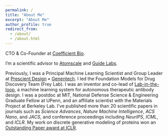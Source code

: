 ```yaml
---
permalink: /
title: "About Me"
excerpt: "About Me"
author_profile: true
redirect_from: 
  - /about/
  - /about.html
---
```


CTO & Co-Founder at [Coefficient Bio](https://coefficientbio.com/).

I’m a scientific advisor to [Atomscale](https://www.atomscale.ai/) and [Guide Labs](https://www.guidelabs.ai/).

Previously, I was a Principal Machine Learning Scientist and Group Leader at [Prescient Design](https://www.gene.com/scientists/our-scientists/prescient-design) • [Genentech](https://www.gene.com/scientists/our-scientists/nathan-frey). I led the Foundation Models for Drug Discovery Team (Frey Lab). I was an inventor and co-lead of [Lab-in-the-loop](https://www.biorxiv.org/content/10.1101/2025.02.19.639050v1.abstract), a machine learning system for autonomous therapeutic antibody design. I was a postdoc at MIT, National Defense Science & Engineering Graduate Fellow at UPenn, and an affiliate scientist with the Materials Project at Berkeley Lab. I’ve published more than 20 scientific papers in journals such as _Science Advances_, _Nature Machine Intelligence_, _ACS Nano_, and _JACS_, and conference proceedings including _NeurIPS_, _ICML_, and _ICLR_. My work on discrete generative modeling of proteins won an [Outstanding Paper award at ICLR](https://blog.iclr.cc/2024/05/06/iclr-2024-outstanding-paper-awards/).
